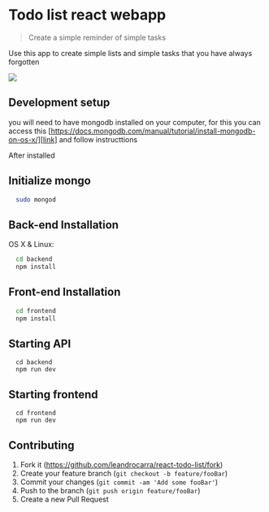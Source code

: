 # Todo list react webapp 
> Create a simple reminder of simple tasks

Use this app to create simple lists and simple tasks that you have always forgotten

![](example.gif)

## Development setup
you will need to have mongodb installed on your computer, for this you can access this [https://docs.mongodb.com/manual/tutorial/install-mongodb-on-os-x/][link] and follow instructtions

After installed
## Initialize mongo
```sh
  sudo mongod
```

## Back-end Installation 

OS X & Linux:

```sh
  cd backend
  npm install
```
## Front-end Installation
```sh
  cd frontend
  npm install
```

## Starting API
```node
  cd backend
  npm run dev
```
## Starting frontend
```node
  cd frontend
  npm run dev
```



## Contributing

1. Fork it (<https://github.com/leandrocarra/react-todo-list/fork>)
2. Create your feature branch (`git checkout -b feature/fooBar`)
3. Commit your changes (`git commit -am 'Add some fooBar'`)
4. Push to the branch (`git push origin feature/fooBar`)
5. Create a new Pull Request

<!-- Markdown link & img dfn's -->
[npm-image]: https://img.shields.io/npm/v/datadog-metrics.svg?style=flat-square
[npm-url]: https://npmjs.org/package/datadog-metrics
[npm-downloads]: https://img.shields.io/npm/dm/datadog-metrics.svg?style=flat-square
[travis-image]: https://img.shields.io/travis/dbader/node-datadog-metrics/master.svg?style=flat-square
[travis-url]: https://travis-ci.org/dbader/node-datadog-metrics
[wiki]: https://github.com/yourname/yourproject/wiki
